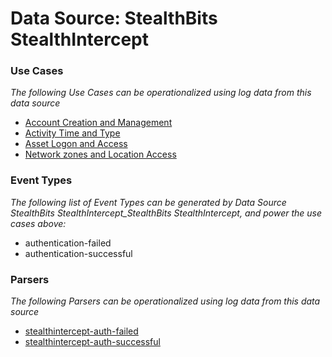 Data Source: StealthBits StealthIntercept
=========================================

### Use Cases

_The following Use Cases can be operationalized using log data from this data source_

* [Account Creation and Management](usecase_account_creation_and_management.md)
* [Activity Time  and Type](usecase_activity_time__and_type.md)
* [Asset Logon and Access](usecase_asset_logon_and_access.md)
* [Network zones and Location Access](usecase_network_zones_and_location_access.md)


### Event Types

_The following list of Event Types can be generated by Data Source StealthBits StealthIntercept_StealthBits StealthIntercept, and power the use cases above:_

- authentication-failed
- authentication-successful


### Parsers

_The following Parsers can be operationalized using log data from this data source_

* [stealthintercept-auth-failed](parserContent_stealthintercept-auth-failed.md)
* [stealthintercept-auth-successful](parserContent_stealthintercept-auth-successful.md)
